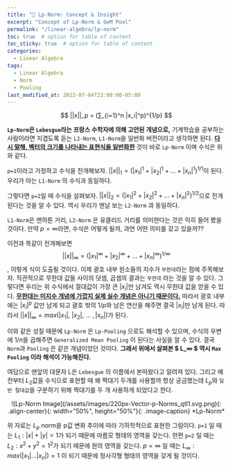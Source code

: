 ```yaml
---
title: "📏 Lp-Norm: Concept & Insight"
excerpt: "Concept of Lp-Norm & GeM Pool"
permalink: "/linear-algebra/lp-norm"
toc: true  # option for table of content
toc_sticky: true  # option for table of content
categories:
  - Linear Algebra
tags:
  - Linear Algebra
  - Norm
  - Pooling
last_modified_at: 2023-07-04T23:00:00-05:00
---
```

$$ ||x||_p = (∑_{i=1}^n |x_i|^p)^{1/p} $$  

**`Lp-Norm`**은 `Lebesgue`라는 프랑스 수학자에 의해 고안된 개념으로**,** 기계학습을 공부하는 사람이라면 지겹도록 듣는 `L2-Norm`, `L1-Norm`을 일반화 버전이라고 생각하면 된다. **<U>다시 말해, 벡터의 크기를 나타내는 표현식을 일반화한</U>** 것이 바로 `Lp-Norm` 이며 수식은 위와 같다.

`p=1`이라고 가정하고 수식을 전개해보자. 
$||x||_1 = (|x_1|^1 + |x_2|^1+ ... + |x_n|^1)^{1/1}$이 된다. 우리가 아는 `L1-Norm` 의 수식과 동일하다.

그렇다면 `p=2`일 때 수식을 살펴보자. 
$||x||_2 = (|x_1|^2 + |x_2|^2+ ... + |x_n|^2)^{1/2}$으로 전개 된다는 것을 알 수 있다. 역시 우리가 맨날 보는 `L2-Norm` 과 동일하다.

`L1-Norm`은 맨허튼 거리, `L2-Norm` 은 유클리드 거리를 의미한다는 것은 익히 들어 봤을 것이다. 만약 $p=∞$라면, 수식은 어떻게 될까, 과연 어떤 의미를 갖고 있을까?? 

이전과 똑같이 전개해보면
$$||x||_∞ = (|x_1|^∞ + |x_2|^∞+ ... + |x_n|^∞)^{1/∞}$$, 이렇게 식이 도출될 것이다. 이제 괄호 내부 원소들의 지수가 `무한대`라는 점에 주목해보자. 직관적으로 무한대 값들 사이의 덧셈, 곱셈의 결과는 `무한대` 라는 것을 알 수 있다. 그렇다면 우리는 위 수식에서 절대값이 가장 큰 $|x_i|$만 남겨도 역시 무한대 값을 얻을 수 있다. **<U>무한대는 미지수 개념에 가깝지 실제 실수 개념은 아니기 때문이다.</U>** 따라서 괄호 내부에는 $|x_i|^p$ 값만 남게 되고 괄호 밖의 $1/p$와 남은 연산을 해주면 결국 $|x_i|$만 남게 된다. 따라서 $||x||_∞ = max(|x_1|, \ |x_2|, \ ... \ , |x_n|)$가 된다. 

이와 같은 성질 때문에 `Lp-Norm` 은 `Lp-Pooling` 으로도 해석할 수 있으며, 수식의 우변에  $1/n$을 곱해주면 `Generalized Mean Pooling` 이 된다는 사실을 알 수 있다. 결국 `Norm`과 `Pooling` 은 같은 개념이었던 것이다. 
**그래서 위에서 살펴본 $ L_∞ $ 역시 `Max Pooling` 이라 해석이 가능해진다.**

여담으로 맨앞의 대문자 L은 `Lebesgue` 의 이름에서 본따왔다고 알려져 있다. 그리고 예전부터 $L_2$값을 수식으로 표현할 때 왜 짝대기 두개를 사용할까 항상 궁금했는데  $L_p$와 `일반 절대값`을 구분하기 위해 짝대기를 두 개 사용하게 되었다고 한다.
<p markdown="1" align="center">
![Lp-Norm Image](/assets/images/220px-Vector-p-Norms_qtl1.svg.png){: .align-center}{: width="50%", height="50%"}{: .image-caption}
*Lp-Norm*
</p>

위 자료는 
$L_p$
norm을 p값 변화 추이에 따라 기하학적으로 표현한 그림이다. `p=1` 일 때는 $L_1: |x| + |y| =1$가 되기 때문에 마름모 형태의 영역을 갖는다. 한편 `p=2` 일 때는 $L_2: x^2 + y^2 =1^2$가 되기 때문에 원의 영역을 갖는다. $p=∞$ 일 때는 $L_∞: max(|x_1|...|x_n|) = 1$ 이 되기 때문에 정사각형 형태의 영역을 갖게 될 것이다.